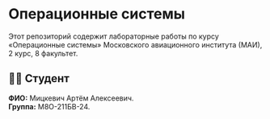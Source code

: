 # Операционные системы

Этот репозиторий содержит лабораторные работы по курсу «Операционные системы» Московского авиационного института (МАИ), 2 курс, 8 факультет.

## 👨‍🎓 Студент
**ФИО:** Мицкевич Артём Алексеевич. \
**Группа:** М8О-211БВ-24.
